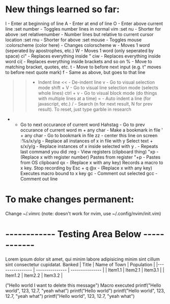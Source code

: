 # New things learned so far:
I - Enter at beginning of line
A - Enter at end of line
O - Enter above current line
:set number - Toggles number lines in normal vim
:set nu - Shorter for above
:set relativenumber - Number lines but relative to current cursor location
:set rnu - Shorter for above
:set mouse - Toggles mouse
:colorscheme (color here) - Changes colorscheme
w - Moves 1 word (seperated by apostrophes, etc.)
W - Moves 1 word (only seperated by space)
ci" - Replaces everything inside "
ciw - Replaces everything inside word
ci( - Replaces everything inside brackets and so on
% - Move to matching bracket, quotes, etc.
t - Move to before next input (e.g. t" moves to before next quote mark)
f - Same as above, but goes to that line
>> - Indent line
<< - De-indent line
v - Go to visual selection mode
shift + V - Go to visual line selection mode (selects whole lines)
ctrl + v - Go to visual block mode (do things with multiple lines at a time)
= - Auto indent a line (for javascript, etc.)
/ - Search (n for next result, N for prev result). To reset, just type garble in research
* - Go to next occurance of current word
Hahstag - Go to prev occurance of current word
m + any char - Make a bookmark in file
' + any char - Go to bookmark in file
zz - center this line on screen
:%s/x/y/g - Replace all instances of x in file with y
Select text + s/x/y/g - Replace instances of x inside selected with y
. - Repeats last command you did
:reg - View registers (clipboard thing)
"xp - (Replace x with register number) Pastes from register
"+p - Pastes from OS clipboard
qx - (Replace x with any key) Records a macro to x key. Stop recording by Esc + q
@x - (Replace x with any key) Executes macro bound to x key
gc - Comment out selected
gcc - Comment out line

# To make changes permanent:
Change ~/.vimrc (note: doesn't work for nvim, use ~/.config/nvim/init.vim)


# ------------ Testing Area Below ------------
Lorem ipsum dolor sit amet, qui minim labore adipisicing minim sint cillum sint consectetur cupidatat.
Banked
| Title    | Name of Town    | Population |
|---------------- | --------------- | --------------- |
| Item1.1    | Item2.1    | Item3.1    |
| Item1.2    | Item2.2    | Item3.2    |

("Hello world I want to delete this message") Macro executed
printf("Hello world", 123, 12.7, "yeah what")
printf("Hello world")
printf("Hello world", 123, 12.7, "yeah what")
printf("Hello world", 123, 12.7, "yeah what")

